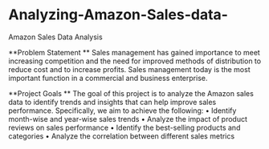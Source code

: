 # Analyzing-Amazon-Sales-data-


Amazon Sales Data Analysis

**Problem Statement
**
  Sales management has gained importance to meet increasing competition and the need for improved methods of distribution to reduce cost and to increase profits. Sales management today is the most important function in a commercial and business enterprise.

**Project Goals
**
The goal of this project is to analyze the Amazon sales data to identify trends and insights that can help improve sales performance. Specifically, we aim to achieve the following:
•	Identify month-wise and year-wise sales trends
•	Analyze the impact of product reviews on sales performance
•	Identify the best-selling products and categories
•	Analyze the correlation between different sales metrics

